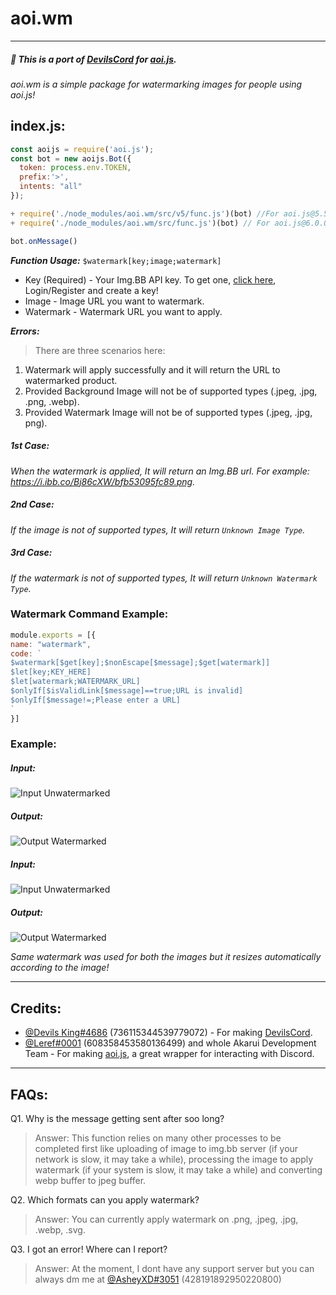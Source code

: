 # aoi.wm
___
##### 🌟 This is a port of [DevilsCord](https://www.npmjs.com/package/devilscord) for [aoi.js](https://www.npmjs.com/package/aoi.js).
_aoi.wm is a simple package for watermarking images for people using aoi.js!_


## index.js:

```js
const aoijs = require('aoi.js');
const bot = new aoijs.Bot({
  token: process.env.TOKEN,
  prefix:'>',
  intents: "all"
});

+ require('./node_modules/aoi.wm/src/v5/func.js')(bot) //For aoi.js@5.5.5
+ require('./node_modules/aoi.wm/src/func.js')(bot) // For aoi.js@6.0.0 and above

bot.onMessage()
```

***Function Usage:***
`$watermark[key;image;watermark]`

- Key (Required) - Your Img.BB API key. To get one, [click here](https://api.imgbb.com/), Login/Register and create a key!
- Image - Image URL you want to watermark.
- Watermark - Watermark URL you want to apply.

***Errors:***

> There are three scenarios here:
1. Watermark will apply successfully and it will return the URL to watermarked product.
2. Provided Background Image will not be of supported types (.jpeg, .jpg, .png, .webp).
3. Provided Watermark Image will not be of supported types (.jpeg, .jpg, png).

##### 1st Case:
_When the watermark is applied, It will return an Img.BB url. For example: https://i.ibb.co/Bj86cXW/bfb53095fc89.png._
##### 2nd Case:
_If the image is not of supported types, It will return `Unknown Image Type`._
##### 3rd Case:
_If the watermark is not of supported types, It will return `Unknown Watermark Type`._
### Watermark Command Example:
```js
module.exports = [{
name: "watermark",
code: `
$watermark[$get[key];$nonEscape[$message];$get[watermark]]
$let[key;KEY_HERE]
$let[watermark;WATERMARK_URL]
$onlyIf[$isValidLink[$message]==true;URL is invalid]
$onlyIf[$message!=;Please enter a URL]
`
}]
```

### Example:
##### Input:
![Input Unwatermarked](https://cdn.discordapp.com/attachments/1015072137758908486/1024315292496707685/ashey_pfp.png)
##### Output:
![Output Watermarked](https://i.ibb.co/Bj86cXW/bfb53095fc89.png)
##### Input:
![Input Unwatermarked](https://cdn.discordapp.com/attachments/1015072137758908486/1015301239824728185/20201223_143949.jpg)
##### Output:
![Output Watermarked](https://i.ibb.co/HB2Mv52/e19d8488f08b.png)

_Same watermark was used for both the images but it resizes automatically according to the image!_
___
## Credits:
- [@Devils King#4686](https://www.npmjs.com/~devilsking) (736115344539779072) - For making [DevilsCord](https://www.npmjs.com/package/devilscord).
- [@Leref#0001](https://www.npmjs.com/~leref) (608358453580136499) and whole Akarui Development Team - For making [aoi.js](https://www.npmjs.com/package/aoi.js), a great wrapper for interacting with Discord.
___

## FAQs:

Q1. Why is the message getting sent after soo long?
> Answer:  This function relies on many other processes to be completed first like uploading of image to img.bb server (if your network is slow, it may take a while), processing the image to apply watermark (if your system is slow, it may take a while) and converting webp buffer to jpeg buffer.

Q2. Which formats can you apply watermark?
> Answer: You can currently apply watermark on .png, .jpeg, .jpg, .webp, .svg.

Q3. I got an error! Where can I report?
> Answer: At the moment, I dont have any support server but you can always dm me at [@AsheyXD#3051](https://discordapp.com/users/428191892950220800) (428191892950220800)
